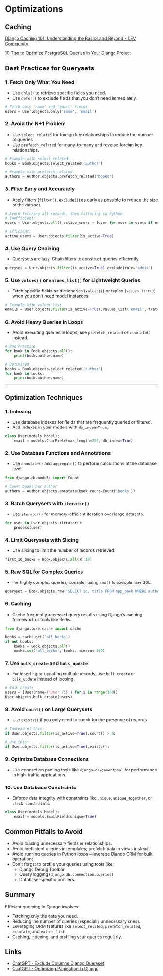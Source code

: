 # Optimizations

## Caching

[Django Caching 101: Understanding the Basics and Beyond - DEV Community](https://dev.to/pragativerma18/django-caching-101-understanding-the-basics-and-beyond-49p)

[10 Tips to Optimize PostgreSQL Queries in Your Django Project](https://blog.gitguardian.com/10-tips-to-optimize-postgresql-queries-in-your-django-project/)

## Best Practices for Querysets

### 1. Fetch Only What You Need

- Use `only()` to retrieve specific fields you need.
- Use `defer()` to exclude fields that you don’t need immediately.

```python
# Fetch only 'name' and 'email' fields
users = User.objects.only('name', 'email')
```

### 2. Avoid the N+1 Problem

- Use `select_related` for foreign key relationships to reduce the number of queries.
- Use `prefetch_related` for many-to-many and reverse foreign key relationships.

```python
# Example with select_related
books = Book.objects.select_related('author')

# Example with prefetch_related
authors = Author.objects.prefetch_related('books')
```

### 3. Filter Early and Accurately

- Apply filters (`filter()`, `exclude()`) as early as possible to reduce the size of the dataset.

```python
# Avoid fetching all records, then filtering in Python
# Inefficient:
users = User.objects.all() active_users = [user for user in users if user.is_active]

# Efficient:
active_users = User.objects.filter(is_active=True)
```

### 4. Use Query Chaining

- Querysets are lazy. Chain filters to construct queries efficiently.

```python
queryset = User.objects.filter(is_active=True).exclude(role='admin')
```

### 5. Use `values()` or `values_list()` for Lightweight Queries

- Fetch specific fields as dictionaries (`values()`) or tuples (`values_list()`) when you don’t need model instances.

```python
# Example with values_list
emails = User.objects.filter(is_active=True).values_list('email', flat=True)
```

### 6. Avoid Heavy Queries in Loops

- Avoid executing queries in loops; use `prefetch_related` or `annotate()` instead.

```python
# Bad Practice
for book in Book.objects.all():
    print(book.author.name)

# Optimized
books = Book.objects.select_related('author')
for book in books:
    print(book.author.name)
```

---

## Optimization Techniques

### 1. Indexing

- Use database indexes for fields that are frequently queried or filtered.
- Add indexes in your models with `db_index=True`.

```python
class User(models.Model):
    email = models.CharField(max_length=255, db_index=True)
```

### 2. Use Database Functions and Annotations

- Use `annotate()` and `aggregate()` to perform calculations at the database level.

```python
from django.db.models import Count

# Count books per author
authors = Author.objects.annotate(book_count=Count('books'))
```

### 3. Batch Querysets with `iterator()`

- Use `iterator()` for memory-efficient iteration over large datasets.

```python
for user in User.objects.iterator():
    process(user)
```

### 4. Limit Querysets with Slicing

- Use slicing to limit the number of records retrieved.

```python
first_10_books = Book.objects.all()[:10]
```

### 5. Raw SQL for Complex Queries

- For highly complex queries, consider using `raw()` to execute raw SQL.

```python
queryset = Book.objects.raw('SELECT id, title FROM app_book WHERE author_id = %s', [author_id])
```

### 6. Caching

- Cache frequently accessed query results using Django’s caching framework or tools like Redis.

```python
from django.core.cache import cache

books = cache.get('all_books')
if not books:
    books = Book.objects.all()
    cache.set('all_books', books, timeout=300)
```

### 7. Use `bulk_create` and `bulk_update`

- For inserting or updating multiple records, use `bulk_create` or `bulk_update` instead of looping.

```python
# Bulk create
users = [User(name=f'User {i}') for i in range(100)]
User.objects.bulk_create(users)
```

### 8. Avoid `count()` on Large Querysets

- Use `exists()` if you only need to check for the presence of records.

```python
# Instead of this:
if User.objects.filter(is_active=True).count() > 0:

# Use this:
if User.objects.filter(is_active=True).exists():
```

### 9. Optimize Database Connections

- Use connection pooling tools like `django-db-geventpool` for performance in high-traffic applications.

### 10. Use Database Constraints

- Enforce data integrity with constraints like `unique`, `unique_together`, or `check constraints`.

```python
class User(models.Model):
    email = models.EmailField(unique=True)
```

## Common Pitfalls to Avoid

- Avoid loading unnecessary fields or relationships.
- Avoid inefficient queries in templates; prefetch data in views instead.
- Avoid running queries in Python loops—leverage Django ORM for bulk operations.
- Don’t forget to profile your queries using tools like:
    - Django Debug Toolbar
    - Query logging (`django.db.connection.queries`)
    - Database-specific profilers.

## Summary

Efficient querying in Django involves:

- Fetching only the data you need.
- Reducing the number of queries (especially unnecessary ones).
- Leveraging ORM features like `select_related`, `prefetch_related`, `annotate`, and `values_list`.
- Caching, indexing, and profiling your queries regularly.

## Links

- [ChatGPT - Exclude Columns Django Queryset](https://chatgpt.com/share/673ee089-3d00-8005-b0ed-43473870060f)
- [ChatGPT - Optimizing Pagination in Django](https://chatgpt.com/share/674993dd-dd8c-8005-b0b0-b6ebc4a8d460)
